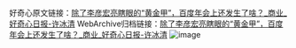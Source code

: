 好奇心原文链接：[除了李彦宏亮瞎眼的“黄金甲”，百度年会上还发生了啥？_商业_好奇心日报-许冰清](https://www.qdaily.com/articles/5603.html)
WebArchive归档链接：[除了李彦宏亮瞎眼的“黄金甲”，百度年会上还发生了啥？_商业_好奇心日报-许冰清](http://web.archive.org/web/20190623165112/https://www.qdaily.com/articles/5603.html)
![image](http://ww3.sinaimg.cn/large/007d5XDply1g3w8v8mrwij30u03ube81)